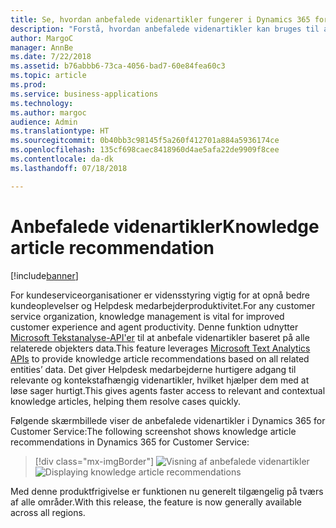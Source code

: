 ```yaml
---
title: Se, hvordan anbefalede videnartikler fungerer i Dynamics 365 for Customer Service
description: "Forstå, hvordan anbefalede videnartikler kan bruges til at forbedre kundeoplevelsen og Helpdesk medarbejdernes produktivitet"
author: MargoC
manager: AnnBe
ms.date: 7/22/2018
ms.assetid: b76abbb6-73ca-4056-bad7-60e84fea60c3
ms.topic: article
ms.prod: 
ms.service: business-applications
ms.technology: 
ms.author: margoc
audience: Admin
ms.translationtype: HT
ms.sourcegitcommit: 0b40bb3c98145f5a260f412701a884a5936174ce
ms.openlocfilehash: 135cf698caec8418960d4ae5afa22de9909f8cee
ms.contentlocale: da-dk
ms.lasthandoff: 07/18/2018

---
```

#  <a name="knowledge-article-recommendation"></a><span data-ttu-id="8997e-103">Anbefalede videnartikler</span><span class="sxs-lookup"><span data-stu-id="8997e-103">Knowledge article recommendation</span></span> 

[!include[banner](../../../includes/banner.md)]

<span data-ttu-id="8997e-104">For kundeserviceorganisationer er vidensstyring vigtig for at opnå bedre kundeoplevelser og Helpdesk medarbejderproduktivitet.</span><span class="sxs-lookup"><span data-stu-id="8997e-104">For any customer service organization, knowledge management is vital for improved customer experience and agent productivity.</span></span>  <span data-ttu-id="8997e-105">Denne funktion udnytter [Microsoft Tekstanalyse-API'er](https://azure.microsoft.com/en-in/services/cognitive-services/text-analytics/) til at anbefale videnartikler baseret på alle relaterede objekters data.</span><span class="sxs-lookup"><span data-stu-id="8997e-105">This feature leverages [Microsoft Text Analytics APIs](https://azure.microsoft.com/en-in/services/cognitive-services/text-analytics/) to provide knowledge article recommendations based on all related entities’ data.</span></span> <span data-ttu-id="8997e-106">Det giver Helpdesk medarbejderne hurtigere adgang til relevante og kontekstafhængig videnartikler, hvilket hjælper dem med at løse sager hurtigt.</span><span class="sxs-lookup"><span data-stu-id="8997e-106">This gives agents faster access to relevant and contextual knowledge articles, helping them resolve cases quickly.</span></span>

<span data-ttu-id="8997e-107">Følgende skærmbillede viser de anbefalede videnartikler i Dynamics 365 for Customer Service:</span><span class="sxs-lookup"><span data-stu-id="8997e-107">The following screenshot shows knowledge article recommendations in Dynamics 365 for Customer Service:</span></span> 

> [!div class="mx-imgBorder"]
> <span data-ttu-id="8997e-108">![](media/knowledge-article-suggestion.png "Visning af anbefalede videnartikler")</span><span class="sxs-lookup"><span data-stu-id="8997e-108">![](media/knowledge-article-suggestion.png "Displaying knowledge article recommendations")</span></span>

<span data-ttu-id="8997e-109">Med denne produktfrigivelse er funktionen nu generelt tilgængelig på tværs af alle områder.</span><span class="sxs-lookup"><span data-stu-id="8997e-109">With this release, the feature is now generally available across all regions.</span></span> 

